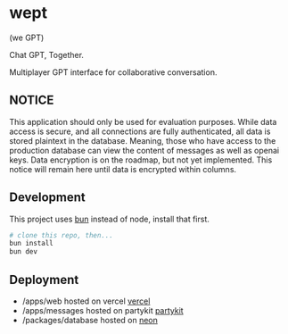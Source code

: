 # wept

(we GPT)

Chat GPT, Together.

Multiplayer GPT interface for collaborative conversation.

## NOTICE

This application should only be used for evaluation purposes. While data access is secure, and all connections are fully authenticated, all data is stored plaintext in the database.
Meaning, those who have access to the production database can view the content of messages as well as openai keys.
Data encryption is on the roadmap, but not yet implemented.
This notice will remain here until data is encrypted within columns.

## Development

This project uses [bun](https://bun.sh) instead of node, install that first.

```bash
# clone this repo, then...
bun install
bun dev
```

## Deployment

- /apps/web hosted on vercel [vercel](https://vercel.com)
- /apps/messages hosted on partykit [partykit](https://docs.partykit.io)
- /packages/database hosted on [neon](https://console.neon.tech/)
